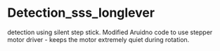 # Detection_sss_longlever
detection using silent step stick. 
Modified Aruidno code to use stepper motor driver - keeps the motor extremely quiet during rotation.
